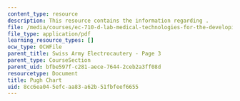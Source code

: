 ```yaml
---
content_type: resource
description: This resource contains the information regarding .
file: /media/courses/ec-710-d-lab-medical-technologies-for-the-developing-world-spring-2010/8cc6ea045efcaa83a62b51fbfeef6655_MITEC_710S10_SArm_ElecPC.pdf
file_type: application/pdf
learning_resource_types: []
ocw_type: OCWFile
parent_title: Swiss Army Electrocautery - Page 3
parent_type: CourseSection
parent_uid: bfbe597f-c281-aece-7644-2ceb2a3ff08d
resourcetype: Document
title: Pugh Chart
uid: 8cc6ea04-5efc-aa83-a62b-51fbfeef6655
---
```

